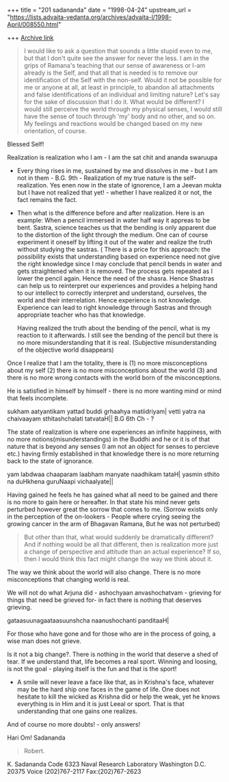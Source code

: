+++
title = "201 sadananda"
date = "1998-04-24"
upstream_url = "https://lists.advaita-vedanta.org/archives/advaita-l/1998-April/008550.html"

+++
[Archive link](https://lists.advaita-vedanta.org/archives/advaita-l/1998-April/008550.html)

>I would like to ask a question that sounds a little stupid even to me,
>but that I don't quite see the answer for never the less. I am in the
>grips of Ramana's teaching that our sense of awareness or I-am already
>is the Self, and that all that is needed is to remove our identification
>of the Self with the non-self. Would it not be possible for me or anyone
>at all, at least in principle, to abandon all attachments and false
>identifications of an individual and limiting nature? Let's say for the
>sake of discussion that I do it. What would be different? I would still
>perceive the world through my physical senses, I would still have the
>sense of touch through 'my' body and no other, and so on. My feelings
>and reactions would be changed based on my new orientation, of course.

Blessed Self!

Realization is realization who I am - I am the sat chit and ananda swaruupa
- Every thing rises in me, sustained by me and dissolves in me - but I am
not in them - B.G. 9th - Realization of my true nature is the
self-realization.  Yes enen now in the state of ignorence,  I am a Jeevan
mukta but I have not realized that yet! - whether I have realized it or
not, the fact remains the fact.

- Then what is the difference before and after realization.
Here is an example:
When a pencil immersed in water half way it appreas to be bent. Sastra,
science teaches us that the bending is only apparent due to the distortion
of the light through the medium. One can of course experiment it oneself by
lifting it out of the water and realize the truth without studying the
sastras. ( There is a price for this approach: the possibility exists that
understanding based on experience need not give the right knowledge since I
may conclude that pencil bends in water and gets straightened when it is
removed. The process gets repeated as I lower the pencil again. Hence the
need of the shasra. Hence Shastras can help us to reinterpret our
experiences and provides a helping hand to our intellect to correctly
interpret and understand, ourselves, the world and their interrelation.
Hence experience is not knowledge. Experience can lead to right knowledge
through Sastras and through appropriate teacher who has that knowledge.

  Having realized the truth about the bending of the pencil,  what is my
reaction to it afterwards.  I still see the bending of the pencil but there
is no more misunderstanding that it is real. (Subjective misunderstanding
of the objective world disappears)

Once I realize that I am the totality, there is (1) no more misconceptions
about my self (2) there is no more misconceptions about the world (3) and
there is no more wrong contacts with the world born of the misconceptions.

He is satisfied in himself by himself - there is no more wanting mind or
mind that feels incomplete.

sukham aatyantikam yattad buddi grhaahya matiidriyam|
vetti yatra na chaivaayam sthitashchalati tatvataH|| B.G 6th Ch - ?

The state of realization is where one experiences an infinite happiness,
with no more notions(misunderstandings) in the Buddhi and he or it is of
that nature that is beyond any senses (I am not an object for senses to
percieve etc.) having firmly established in that knowledge there is no more
returning back to the state of ignorance.

yam labdwaa chaaparam laabham manyate naadhikam tataH|
yasmin sthito na duHkhena guruNaapi vichaalyate||

Having gained he feels he has gained what all need to be gained and there
is no more to gain here or hereafter. In that state his mind never gets
perturbed however great the sorrow that comes to me.  (Sorrow exists only
in the perception of the on-lookers - People where crying seeing the
growing cancer in the arm of Bhagavan Ramana, But he was not perturbed)

>But other than that, what would suddenly be dramatically different? And
>if nothing would be all that different, then is realization more just a
>change of perspective and attitude than an actual experience? If so,
>then I would think this fact might change the way we think about it.

The way we think about the world will also change.  There is no more
misconceptions that changing world is real.

We will not do what Arjuna did - ashochyaan anvashochatvam - grieving for
things that need be grieved for- in fact there is nothing that deserves
grieving.

gataasuunagaataasuunshcha naanushochanti panditaaH|

For those who have gone and for those who are in the process of going, a
wise man does not grieve.

Is it not a big change?.  There is nothing in the world that deserve a shed
of tear. If we understand that, life becomes  a real sport.  Winning and
loosing, is not the goal - playing itself is the fun and that is the sport!
- A smile will never leave a face like that, as in Krishna's face, whatever
may be the hard ship one faces in the game of life.  One does not hesitate
to kill the wicked as Krishna did or help the weak, yet he knows everything
is in Him and it is just Leeal or sport. That is that understanding that
one gains one realizes.

And of course no more doubts! - only answers!

Hari Om!
Sadananda



>Robert.


K. Sadananda
Code 6323
Naval Research Laboratory
Washington D.C. 20375
Voice (202)767-2117
Fax:(202)767-2623


